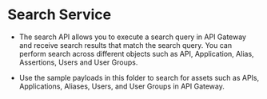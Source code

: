 # Search Service

* The search API allows you to execute a search query in API Gateway and receive search results that match the search query. You can perform search across different objects such as API, Application, Alias, Assertions, Users and User Groups.

* Use the sample payloads in this folder to search for assets such as APIs, Applications, Aliases, Users, and User Groups in API Gateway.